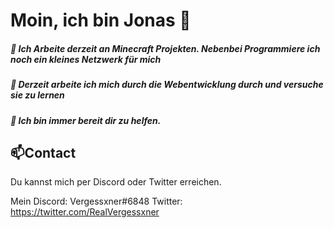 # Moin, ich bin Jonas 👋

##### 🔭 Ich Arbeite derzeit an Minecraft Projekten. Nebenbei Programmiere ich noch ein kleines Netzwerk für mich
##### 🌱 Derzeit arbeite ich mich durch die Webentwicklung durch und versuche sie zu lernen
##### 👯 Ich bin immer bereit dir zu helfen.

## 📫Contact
Du kannst mich per Discord oder Twitter erreichen.

Mein Discord: Vergessxner#6848
Twitter: https://twitter.com/RealVergessxner


<!--
**Vergessxner/Vergessxner** is a ✨ _special_ ✨ repository because its `README.md` (this file) appears on your GitHub profile.

Here are some ideas to get you started:

- 🔭 I’m currently working on ...
- 🌱 I’m currently learning ...
- 👯 I’m looking to collaborate on ...
- 🤔 I’m looking for help with ...
- 💬 Ask me about ...
- 📫 How to reach me: ...
- 😄 Pronouns: ...
- ⚡ Fun fact: ...
-->
